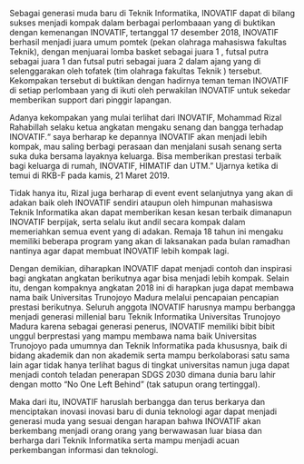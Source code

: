 
Sebagai generasi muda baru di Teknik Informatika, INOVATIF dapat di bilang sukses menjadi kompak dalam berbagai perlombaaan yang di buktikan dengan kemenangan INOVATIF, tertanggal 17 desember 2018, INOVATIF berhasil menjadi juara umum pomtek (pekan olahraga mahasiswa fakultas Teknik), dengan menjuarai lomba basket sebagai juara 1 , futsal putra sebagai juara 1 dan futsal putri sebagai juara 2 dalam ajang yang di selenggarakan oleh tofatek (tim olahraga fakultas Teknik ) tersebut. Kekompakan tersebut di buktikan dengan hadirnya teman teman INOVATIF di setiap perlombaan yang di ikuti oleh perwakilan INOVATIF untuk sekedar memberikan support dari pinggir lapangan.

Adanya kekompakan yang mulai terlihat dari INOVATIF, Mohammad Rizal Rahabillah selaku ketua angkatan mengaku senang dan bangga terhadap INOVATIF.“ saya berharap ke depannya INOVATIF akan menjadi lebih kompak, mau saling berbagi perasaan dan menjalani susah senang serta suka duka bersama layaknya keluarga. Bisa memberikan prestasi terbaik bagi keluarga di rumah, INOVATIF, HIMATIF dan UTM.” Ujarnya ketika di temui di RKB-F pada kamis, 21 Maret 2019.

Tidak hanya itu, Rizal juga berharap di event event selanjutnya yang akan di adakan baik oleh INOVATIF sendiri ataupun oleh himpunan mahasiswa Teknik Informatika akan dapat memberikan kesan kesan terbaik dimanapun INOVATIF berpijak, serta selalu ikut andil secara kompak dalam memeriahkan semua event yang di adakan. Remaja 18 tahun ini mengaku memiliki beberapa program yang akan di laksanakan pada bulan ramadhan nantinya agar dapat membuat INOVATIF lebih kompak lagi.

Dengan demikian, diharapkan INOVATIF dapat menjadi contoh dan inspirasi bagi angkatan angkatan berikutnya agar bisa menjadi lebih kompak. Selain itu, dengan kompaknya angkatan 2018 ini di harapkan juga dapat membawa nama baik Universitas Trunojoyo Madura melalui pencapaian pencapian prestasi berikutnya. Seluruh anggota INOVATIF harusnya mampu berbangga menjadi generasi millenial baru Teknik Informatika Universitas Trunojoyo Madura karena sebagai generasi penerus, INOVATIF memiliki bibit bibit unggul berprestasi yang mampu membawa nama baik Universitas Trunojoyo pada umumnya dan Teknik Informatika pada khususnya, baik di bidang akademik dan non akademik serta mampu berkolaborasi satu sama lain agar tidak hanya terlihat bagus di tingkat universitas namun juga dapat menjadi contoh teladan penerapan SDGS 2030 dimana dunia baru lahir dengan motto “No One Left Behind” (tak satupun orang tertinggal).

Maka dari itu, INOVATIF haruslah berbangga dan terus berkarya dan menciptakan inovasi inovasi baru di dunia teknologi agar dapat menjadi generasi muda yang sesuai dengan harapan bahwa INOVATIF akan berkembang menjadi orang orang yang berwawasan luar biasa dan berharga dari Teknik Informatika serta mampu menjadi acuan perkembangan informasi dan teknologi.
